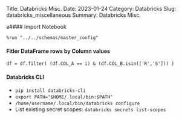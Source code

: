 Title: Databricks Misc.
Date: 2023-01-24
Category: Databricks
Slug: databricks_miscellaneous
Summary: Databricks Misc.


a#### Import Notebook
```
%run "../../schemas/master_config"
```

#### Fitler DataFrame rows by Column values
```
df = df.filter( (df.COL_A == i) & (df.COL_B.isin(['R','S'])) )
```

#### Databricks CLI

* `pip install databricks-cli`
* `export PATH="$HOME/.local/bin:$PATH"`
* `/home/username/.local/bin/databricks configure`
* List existing secret scopes: `databricks secrets list-scopes`



